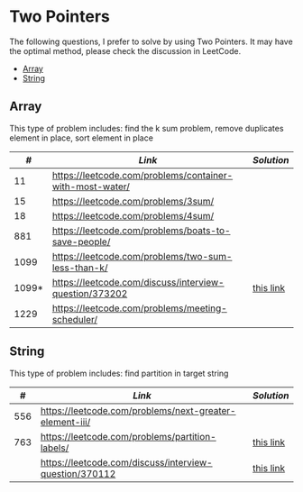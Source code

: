 # Two Pointers 

The following questions, I prefer to solve by using Two Pointers. It may have the optimal method, please check the discussion in LeetCode.

* [Array](##Array)
* [String](##String)

## Array

This type of problem includes: find the k sum problem, remove duplicates element in place, sort element in place

| *#* | *Link* | *Solution* |
| ---- | --------------------------------- | --------------------------------- |
| 11 | https://leetcode.com/problems/container-with-most-water/ | |
| 15 | https://leetcode.com/problems/3sum/ | |
| 18 | https://leetcode.com/problems/4sum/ | |
| 881 | https://leetcode.com/problems/boats-to-save-people/ | |
| 1099 | https://leetcode.com/problems/two-sum-less-than-k/ | |
| 1099* | https://leetcode.com/discuss/interview-question/373202 | [this link](../python_practice/amazon/optimal_utilization.py) |
| 1229 | https://leetcode.com/problems/meeting-scheduler/ | |

## String

This type of problem includes: find partition in target string

| *#* | *Link* | *Solution* |
| ---- | --------------------------------- | --------------------------------- |
| 556 | https://leetcode.com/problems/next-greater-element-iii/ | |
| 763 | https://leetcode.com/problems/partition-labels/ | [this link](../python_practice/solution/0763_partition_labels.py) |
| | https://leetcode.com/discuss/interview-question/370112 | [this link](../python_practice/amazon/substrings_of_size_k_with_k_distinct_chars.py) |